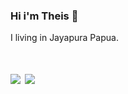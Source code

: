 ### Hi i'm Theis 👋
I living in Jayapura Papua. 


<h1>
       <img src="https://github-readme-stats.vercel.app/api/top-langs/?username=antheiz&hide_border=true&hide=html,css&theme=tokyonight" />
  <img src="https://github-readme-stats.vercel.app/api?username=antheiz&line_height=27&count_private=true&hide_border=true&show_icons=true&theme=tokyonight"/>

